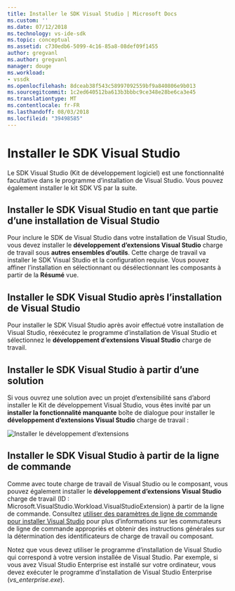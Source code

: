 ```yaml
---
title: Installer le SDK Visual Studio | Microsoft Docs
ms.custom: ''
ms.date: 07/12/2018
ms.technology: vs-ide-sdk
ms.topic: conceptual
ms.assetid: c730edb6-5099-4c16-85a8-08def09f1455
author: gregvanl
ms.author: gregvanl
manager: douge
ms.workload:
- vssdk
ms.openlocfilehash: 8dceab38f543c58997092559bf9a840806e9b013
ms.sourcegitcommit: 1c2ed640512ba613b3bbbc9ce348e28be6ca3e45
ms.translationtype: MT
ms.contentlocale: fr-FR
ms.lasthandoff: 08/03/2018
ms.locfileid: "39498585"
---
```

# <a name="install-the-visual-studio-sdk"></a>Installer le SDK Visual Studio

Le SDK Visual Studio (Kit de développement logiciel) est une fonctionnalité facultative dans le programme d’installation de Visual Studio. Vous pouvez également installer le kit SDK VS par la suite.  
  
## <a name="install-the-visual-studio-sdk-as-part-of-a-visual-studio-installation"></a>Installer le SDK Visual Studio en tant que partie d’une installation de Visual Studio

Pour inclure le SDK de Visual Studio dans votre installation de Visual Studio, vous devez installer le **développement d’extensions Visual Studio** charge de travail sous **autres ensembles d’outils**. Cette charge de travail va installer le SDK Visual Studio et la configuration requise. Vous pouvez affiner l’installation en sélectionnant ou désélectionnant les composants à partir de la **Résumé** vue.
  
## <a name="install-the-visual-studio-sdk-after-installing-visual-studio"></a>Installer le SDK Visual Studio après l’installation de Visual Studio

Pour installer le SDK Visual Studio après avoir effectué votre installation de Visual Studio, réexécutez le programme d’installation de Visual Studio et sélectionnez le **développement d’extensions Visual Studio** charge de travail.  
  
## <a name="install-the-visual-studio-sdk-from-a-solution"></a>Installer le SDK Visual Studio à partir d’une solution

Si vous ouvrez une solution avec un projet d’extensibilité sans d’abord installer le Kit de développement Visual Studio, vous êtes invité par un **installer la fonctionnalité manquante** boîte de dialogue pour installer le **développement d’extensions Visual Studio** charge de travail :

![Installer le développement d’extensions](../extensibility/media/install-extension-development.png "installer le développement d’extensions")  
  
## <a name="install-the-visual-studio-sdk-from-the-command-line"></a>Installer le SDK Visual Studio à partir de la ligne de commande

Comme avec toute charge de travail de Visual Studio ou le composant, vous pouvez également installer le **développement d’extensions Visual Studio** charge de travail (ID : Microsoft.VisualStudio.Workload.VisualStudioExtension) à partir de la ligne de commande. Consultez [utiliser des paramètres de ligne de commande pour installer Visual Studio](../install/use-command-line-parameters-to-install-visual-studio.md) pour plus d’informations sur les commutateurs de ligne de commande appropriés et obtenir des instructions générales sur la détermination des identificateurs de charge de travail ou composant.
  
Notez que vous devez utiliser le programme d’installation de Visual Studio qui correspond à votre version installée de Visual Studio. Par exemple, si vous avez Visual Studio Enterprise est installé sur votre ordinateur, vous devez exécuter le programme d’installation de Visual Studio Enterprise (*vs_enterprise.exe*).